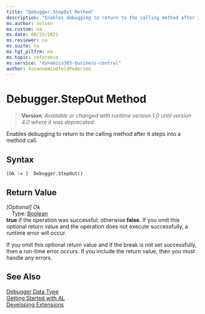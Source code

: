 ```yaml
---
title: "Debugger.StepOut Method"
description: "Enables debugging to return to the calling method after it steps into a method call."
ms.author: solsen
ms.custom: na
ms.date: 06/23/2021
ms.reviewer: na
ms.suite: na
ms.tgt_pltfrm: na
ms.topic: reference
ms.service: "dynamics365-business-central"
author: SusanneWindfeldPedersen
---
```

[//]: # (START>DO_NOT_EDIT)
[//]: # (IMPORTANT:Do not edit any of the content between here and the END>DO_NOT_EDIT.)
[//]: # (Any modifications should be made in the .xml files in the ModernDev repo.)
# Debugger.StepOut Method
> **Version**: _Available or changed with runtime version 1.0 until version 4.0 where it was deprecated._

Enables debugging to return to the calling method after it steps into a method call.


## Syntax
```AL
[Ok := ]  Debugger.StepOut()
```


## Return Value
*[Optional] Ok*  
&emsp;Type: [Boolean](../boolean/boolean-data-type.md)  
**true** if the operation was successful; otherwise **false**.   If you omit this optional return value and the operation does not execute successfully, a runtime error will occur.  


[//]: # (IMPORTANT: END>DO_NOT_EDIT)


If you omit this optional return value and if the break is not set successfully, then a run-time error occurs. If you include the return value, then you must handle any errors.

## See Also
[Debugger Data Type](debugger-data-type.md)  
[Getting Started with AL](../../devenv-get-started.md)  
[Developing Extensions](../../devenv-dev-overview.md)